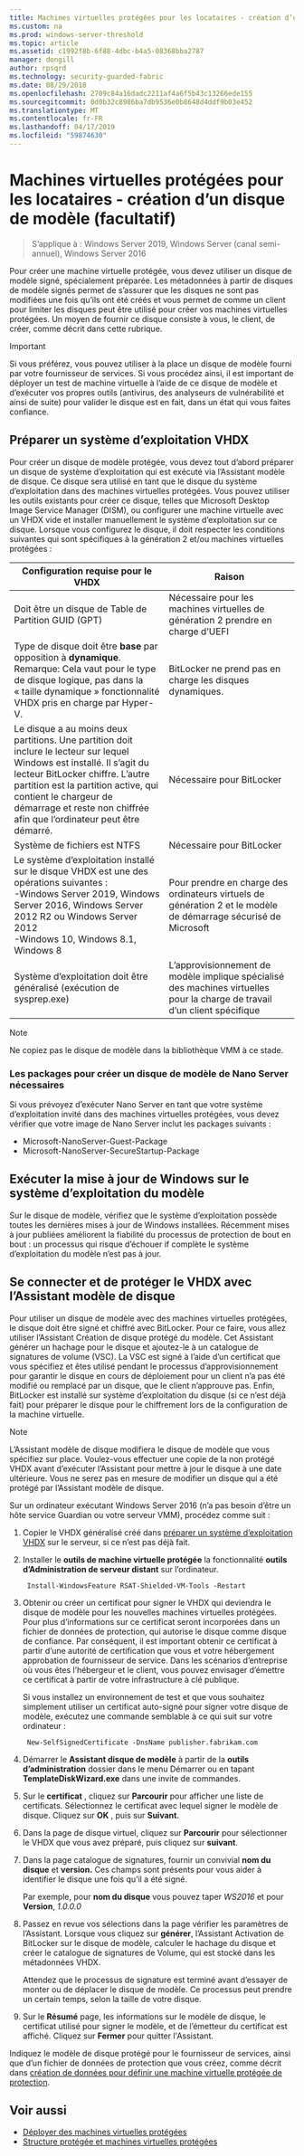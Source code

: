 ```yaml
---
title: Machines virtuelles protégées pour les locataires - création d’un disque de modèle - facultatif
ms.custom: na
ms.prod: windows-server-threshold
ms.topic: article
ms.assetid: c1992f8b-6f88-4dbc-b4a5-08368bba2787
manager: dongill
author: rpsqrd
ms.technology: security-guarded-fabric
ms.date: 08/29/2018
ms.openlocfilehash: 2709c84a16dadc2211af4a6f5b43c13266ede155
ms.sourcegitcommit: 0d0b32c8986ba7db9536e0b8648d4ddf9b03e452
ms.translationtype: MT
ms.contentlocale: fr-FR
ms.lasthandoff: 04/17/2019
ms.locfileid: "59874630"
---
```

# <a name="shielded-vms-for-tenants---creating-a-template-disk-optional"></a>Machines virtuelles protégées pour les locataires - création d’un disque de modèle (facultatif)

>S’applique à : Windows Server 2019, Windows Server (canal semi-annuel), Windows Server 2016

Pour créer une machine virtuelle protégée, vous devez utiliser un disque de modèle signé, spécialement préparée. Les métadonnées à partir de disques de modèle signés permet de s’assurer que les disques ne sont pas modifiées une fois qu’ils ont été créés et vous permet de comme un client pour limiter les disques peut être utilisé pour créer vos machines virtuelles protégées. Un moyen de fournir ce disque consiste à vous, le client, de créer, comme décrit dans cette rubrique. 

> [!IMPORTANT]
> Si vous préférez, vous pouvez utiliser à la place un disque de modèle fourni par votre fournisseur de services. Si vous procédez ainsi, il est important de déployer un test de machine virtuelle à l’aide de ce disque de modèle et d’exécuter vos propres outils (antivirus, des analyseurs de vulnérabilité et ainsi de suite) pour valider le disque est en fait, dans un état qui vous faites confiance.

## <a name="prepare-an-operating-system-vhdx"></a>Préparer un système d’exploitation VHDX

Pour créer un disque de modèle protégée, vous devez tout d’abord préparer un disque de système d’exploitation qui est exécuté via l’Assistant modèle de disque. Ce disque sera utilisé en tant que le disque du système d’exploitation dans des machines virtuelles protégées. Vous pouvez utiliser les outils existants pour créer ce disque, telles que Microsoft Desktop Image Service Manager (DISM), ou configurer une machine virtuelle avec un VHDX vide et installer manuellement le système d’exploitation sur ce disque. Lorsque vous configurez le disque, il doit respecter les conditions suivantes qui sont spécifiques à la génération 2 et/ou machines virtuelles protégées : 

| Configuration requise pour le VHDX | Raison |
|-----------|----|
|Doit être un disque de Table de Partition GUID (GPT) | Nécessaire pour les machines virtuelles de génération 2 prendre en charge d’UEFI|
|Type de disque doit être **base** par opposition à **dynamique**. <br>Remarque: Cela vaut pour le type de disque logique, pas dans la « taille dynamique » fonctionnalité VHDX pris en charge par Hyper-V. | BitLocker ne prend pas en charge les disques dynamiques.|
|Le disque a au moins deux partitions. Une partition doit inclure le lecteur sur lequel Windows est installé. Il s’agit du lecteur BitLocker chiffre. L’autre partition est la partition active, qui contient le chargeur de démarrage et reste non chiffrée afin que l’ordinateur peut être démarré.|Nécessaire pour BitLocker|
|Système de fichiers est NTFS | Nécessaire pour BitLocker|
|Le système d’exploitation installé sur le disque VHDX est une des opérations suivantes :<br>-Windows Server 2019, Windows Server 2016, Windows Server 2012 R2 ou Windows Server 2012 <br>-Windows 10, Windows 8.1, Windows 8| Pour prendre en charge des ordinateurs virtuels de génération 2 et le modèle de démarrage sécurisé de Microsoft|
|Système d’exploitation doit être généralisé (exécution de sysprep.exe) | L’approvisionnement de modèle implique spécialisé des machines virtuelles pour la charge de travail d’un client spécifique| 

> [!NOTE]
> Ne copiez pas le disque de modèle dans la bibliothèque VMM à ce stade. 

### <a name="required-packages-to-create-a-nano-server-template-disk"></a>Les packages pour créer un disque de modèle de Nano Server nécessaires

Si vous prévoyez d’exécuter Nano Server en tant que votre système d’exploitation invité dans des machines virtuelles protégées, vous devez vérifier que votre image de Nano Server inclut les packages suivants :

- Microsoft-NanoServer-Guest-Package
- Microsoft-NanoServer-SecureStartup-Package

## <a name="run-windows-update-on-the-template-operating-system"></a>Exécuter la mise à jour de Windows sur le système d’exploitation du modèle

Sur le disque de modèle, vérifiez que le système d’exploitation possède toutes les dernières mises à jour de Windows installées. Récemment mises à jour publiées améliorent la fiabilité du processus de protection de bout en bout : un processus qui risque d’échouer if complète le système d’exploitation du modèle n’est pas à jour.

## <a name="sign-and-protect-the-vhdx-with-the-template-disk-wizard"></a>Se connecter et de protéger le VHDX avec l’Assistant modèle de disque

Pour utiliser un disque de modèle avec des machines virtuelles protégées, le disque doit être signé et chiffré avec BitLocker. Pour ce faire, vous allez utiliser l’Assistant Création de disque protégé du modèle. Cet Assistant générer un hachage pour le disque et ajoutez-le à un catalogue de signatures de volume (VSC). La VSC est signé à l’aide d’un certificat que vous spécifiez et êtes utilisé pendant le processus d’approvisionnement pour garantir le disque en cours de déploiement pour un client n’a pas été modifié ou remplacé par un disque, que le client n’approuve pas. Enfin, BitLocker est installé sur système d’exploitation du disque (si ce n’est déjà fait) pour préparer le disque pour le chiffrement lors de la configuration de la machine virtuelle.

> [!NOTE]
> L’Assistant modèle de disque modifiera le disque de modèle que vous spécifiez sur place. Voulez-vous effectuer une copie de la non protégé VHDX avant d’exécuter l’Assistant pour mettre à jour le disque à une date ultérieure. Vous ne serez pas en mesure de modifier un disque qui a été protégé par l’Assistant modèle de disque.

Sur un ordinateur exécutant Windows Server 2016 (n’a pas besoin d’être un hôte service Guardian ou votre serveur VMM), procédez comme suit :

1. Copier le VHDX généralisé créé dans [préparer un système d’exploitation VHDX](#prepare-an-operating-system-vhdx) sur le serveur, si ce n’est pas déjà fait.

2. Installer le **outils de machine virtuelle protégée** la fonctionnalité **outils d’Administration de serveur distant** sur l’ordinateur.

        Install-WindowsFeature RSAT-Shielded-VM-Tools -Restart

3. Obtenir ou créer un certificat pour signer le VHDX qui deviendra le disque de modèle pour les nouvelles machines virtuelles protégées. Pour plus d’informations sur ce certificat seront incorporées dans un fichier de données de protection, qui autorise le disque comme disque de confiance. Par conséquent, il est important obtenir ce certificat à partir d’une autorité de certification que vous et votre hébergement approbation de fournisseur de service. Dans les scénarios d’entreprise où vous êtes l’hébergeur et le client, vous pouvez envisager d’émettre ce certificat à partir de votre infrastructure à clé publique.

    Si vous installez un environnement de test et que vous souhaitez simplement utiliser un certificat auto-signé pour signer votre disque de modèle, exécutez une commande semblable à ce qui suit sur votre ordinateur :

        New-SelfSignedCertificate -DnsName publisher.fabrikam.com

4. Démarrer le **Assistant disque de modèle** à partir de la **outils d’administration** dossier dans le menu Démarrer ou en tapant **TemplateDiskWizard.exe** dans une invite de commandes.

5. Sur le **certificat** , cliquez sur **Parcourir** pour afficher une liste de certificats. Sélectionnez le certificat avec lequel signer le modèle de disque. Cliquez sur **OK** , puis sur **Suivant**.

6. Dans la page de disque virtuel, cliquez sur **Parcourir** pour sélectionner le VHDX que vous avez préparé, puis cliquez sur **suivant**.

7. Dans la page catalogue de signatures, fournir un convivial **nom du disque** et **version.** Ces champs sont présents pour vous aider à identifier le disque une fois qu’il a été signé.

    Par exemple, pour **nom du disque** vous pouvez taper _WS2016_ et pour **Version**, _1.0.0.0_

8. Passez en revue vos sélections dans la page vérifier les paramètres de l’Assistant. Lorsque vous cliquez sur **générer**, l’Assistant Activation de BitLocker sur le disque de modèle, calculer le hachage du disque et créer le catalogue de signatures de Volume, qui est stocké dans les métadonnées VHDX.

    Attendez que le processus de signature est terminé avant d’essayer de monter ou de déplacer le disque de modèle. Ce processus peut prendre un certain temps, selon la taille de votre disque. 

9. Sur le **Résumé** page, les informations sur le modèle de disque, le certificat utilisé pour signer le modèle, et de l’émetteur du certificat est affiché. Cliquez sur **Fermer** pour quitter l'Assistant.


Indiquez le modèle de disque protégé pour le fournisseur de services, ainsi que d’un fichier de données de protection que vous créez, comme décrit dans [création de données pour définir une machine virtuelle protégée de protection](guarded-fabric-tenant-creates-shielding-data.md).

## <a name="see-also"></a>Voir aussi

- [Déployer des machines virtuelles protégées](guarded-fabric-configuration-scenarios-for-shielded-vms-overview.md)
- [Structure protégée et machines virtuelles protégées](guarded-fabric-and-shielded-vms-top-node.md)
